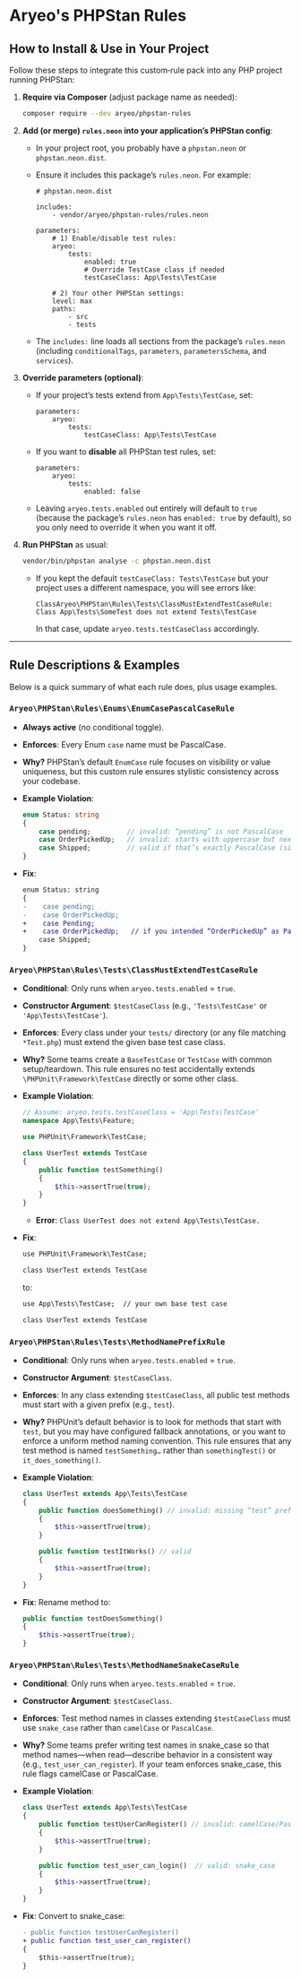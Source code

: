 # Aryeo's PHPStan Rules

## How to Install & Use in Your Project

Follow these steps to integrate this custom‐rule pack into any PHP project running PHPStan:

1. **Require via Composer** (adjust package name as needed):

   ```bash
   composer require --dev aryeo/phpstan-rules
   ```

2. **Add (or merge) `rules.neon` into your application’s PHPStan config**:

    * In your project root, you probably have a `phpstan.neon` or `phpstan.neon.dist`.
    * Ensure it includes this package’s `rules.neon`. For example:

      ```neon
      # phpstan.neon.dist

      includes:
          - vendor/aryeo/phpstan-rules/rules.neon

      parameters:
          # 1) Enable/disable test rules:
          aryeo:
              tests:
                  enabled: true
                  # Override TestCase class if needed
                  testCaseClass: App\Tests\TestCase

          # 2) Your other PHPStan settings:
          level: max
          paths:
              - src
              - tests
      ```
    * The `includes:` line loads all sections from the package’s `rules.neon` (including `conditionalTags`, `parameters`, `parametersSchema`, and `services`).

3. **Override parameters (optional)**:

    * If your project’s tests extend from `App\Tests\TestCase`, set:

      ```neon
      parameters:
          aryeo:
              tests:
                  testCaseClass: App\Tests\TestCase
      ```
    * If you want to **disable** all PHPStan test rules, set:

      ```neon
      parameters:
          aryeo:
              tests:
                  enabled: false
      ```
    * Leaving `aryeo.tests.enabled` out entirely will default to `true` (because the package’s `rules.neon` has `enabled: true` by default), so you only need to override it when you want it off.

4. **Run PHPStan** as usual:

   ```bash
   vendor/bin/phpstan analyse -c phpstan.neon.dist
   ```

    * If you kept the default `testCaseClass: Tests\TestCase` but your project uses a different namespace, you will see errors like:

      ```
      ClassAryeo\PHPStan\Rules\Tests\ClassMustExtendTestCaseRule:
      Class App\Tests\SomeTest does not extend Tests\TestCase
      ```

      In that case, update `aryeo.tests.testCaseClass` accordingly.

---

## Rule Descriptions & Examples

Below is a quick summary of what each rule does, plus usage examples.

### `Aryeo\PHPStan\Rules\Enums\EnumCasePascalCaseRule`

* **Always active** (no conditional toggle).
* **Enforces**: Every Enum `case` name must be PascalCase.
* **Why?** PHPStan’s default `EnumCase` rule focuses on visibility or value uniqueness, but this custom rule ensures stylistic consistency across your codebase.
* **Example Violation**:

  ```php
  enum Status: string
  {
      case pending;         // invalid: “pending” is not PascalCase
      case OrderPickedUp;   // invalid: starts with uppercase but next word not separated by capital
      case Shipped;         // valid if that’s exactly PascalCase (single‐word “Shipped”)
  }
  ```
* **Fix**:

  ```diff
  enum Status: string
  {
  -    case pending;
  -    case OrderPickedUp;
  +    case Pending;
  +    case OrderPickedUp;   // if you intended “OrderPickedUp” as PascalCase, ensure proper casing
      case Shipped;
  }
  ```

### `Aryeo\PHPStan\Rules\Tests\ClassMustExtendTestCaseRule`

* **Conditional**: Only runs when `aryeo.tests.enabled` = `true`.

* **Constructor Argument**: `$testCaseClass` (e.g., `'Tests\TestCase'` or `'App\Tests\TestCase'`).

* **Enforces**: Every class under your `tests/` directory (or any file matching `*Test.php`) must extend the given base test case class.

* **Why?** Some teams create a `BaseTestCase` or `TestCase` with common setup/teardown. This rule ensures no test accidentally extends `\PHPUnit\Framework\TestCase` directly or some other class.

* **Example Violation**:

  ```php
  // Assume: aryeo.tests.testCaseClass = 'App\Tests\TestCase'
  namespace App\Tests\Feature;

  use PHPUnit\Framework\TestCase;

  class UserTest extends TestCase
  {
      public function testSomething()
      {
          $this->assertTrue(true);
      }
  }
  ```

    * **Error**: `Class UserTest does not extend App\Tests\TestCase.`

* **Fix**:

  ```diff
  use PHPUnit\Framework\TestCase;

  class UserTest extends TestCase
  ```

  to:

  ```diff
  use App\Tests\TestCase;  // your own base test case

  class UserTest extends TestCase
  ```

### `Aryeo\PHPStan\Rules\Tests\MethodNamePrefixRule`

* **Conditional**: Only runs when `aryeo.tests.enabled` = `true`.
* **Constructor Argument**: `$testCaseClass`.
* **Enforces**: In any class extending `$testCaseClass`, all public test methods must start with a given prefix (e.g., `test`).
* **Why?** PHPUnit’s default behavior is to look for methods that start with `test`, but you may have configured fallback annotations, or you want to enforce a uniform method naming convention. This rule ensures that any test method is named `testSomething…` rather than `somethingTest()` or `it_does_something()`.
* **Example Violation**:

  ```php
  class UserTest extends App\Tests\TestCase
  {
      public function doesSomething() // invalid: missing “test” prefix
      {
          $this->assertTrue(true);
      }

      public function testItWorks() // valid
      {
          $this->assertTrue(true);
      }
  }
  ```
* **Fix**: Rename method to:

  ```php
  public function testDoesSomething()
  {
      $this->assertTrue(true);
  }
  ```

### `Aryeo\PHPStan\Rules\Tests\MethodNameSnakeCaseRule`

* **Conditional**: Only runs when `aryeo.tests.enabled` = `true`.
* **Constructor Argument**: `$testCaseClass`.
* **Enforces**: Test method names in classes extending `$testCaseClass` must use `snake_case` rather than `camelCase` or `PascalCase`.
* **Why?** Some teams prefer writing test names in snake\_case so that method names—when read—describe behavior in a consistent way (e.g., `test_user_can_register`). If your team enforces snake\_case, this rule flags camelCase or PascalCase.
* **Example Violation**:

  ```php
  class UserTest extends App\Tests\TestCase
  {
      public function testUserCanRegister() // invalid: camelCase/PascalCase
      {
          $this->assertTrue(true);
      }

      public function test_user_can_login()  // valid: snake_case
      {
          $this->assertTrue(true);
      }
  }
  ```
* **Fix**: Convert to snake\_case:

  ```diff
  - public function testUserCanRegister()
  + public function test_user_can_register()
  {
      $this->assertTrue(true);
  }
  ```

